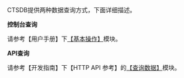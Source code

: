 
CTSDB提供两种数据查询方式，下面详细描述。

**控制台查询**

请参考【用户手册】下[【基本操作】](/document/product/652/13540)模块。

**API查询**

请参考【开发指南】下【HTTP API 参考】的[【查询数据】](/document/product/652/13609)模块。
